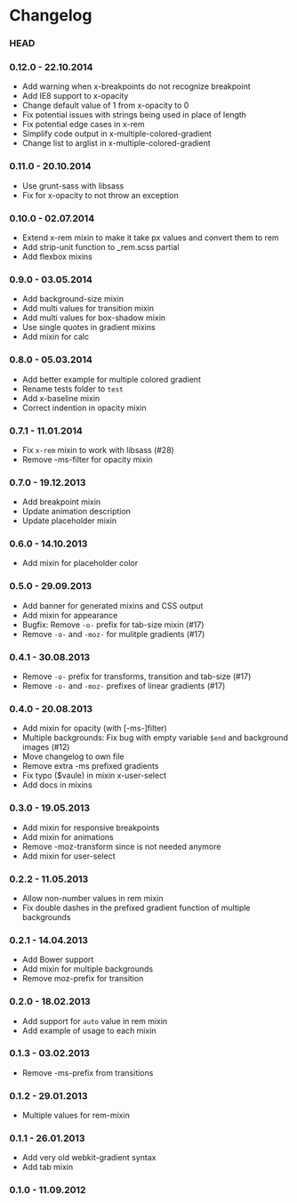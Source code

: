 # Changelog

### HEAD

### 0.12.0 - 22.10.2014
* Add warning when x-breakpoints do not recognize breakpoint
* Add IE8 support to x-opacity
* Change default value of 1 from x-opacity to 0
* Fix potential issues with strings being used in place of length
* Fix potential edge cases in x-rem
* Simplify code output in x-multiple-colored-gradient
* Change list to arglist in x-multiple-colored-gradient

### 0.11.0 - 20.10.2014
* Use grunt-sass with libsass
* Fix for x-opacity to not throw an exception

### 0.10.0 - 02.07.2014
* Extend x-rem mixin to make it take px values and convert them to rem
* Add strip-unit function to _rem.scss partial
* Add flexbox mixins

### 0.9.0 - 03.05.2014
* Add background-size mixin
* Add multi values for transition mixin
* Add multi values for box-shadow mixin
* Use single quotes in gradient mixins
* Add mixin for calc

### 0.8.0 - 05.03.2014
* Add better example for multiple colored gradient
* Rename tests folder to `test`
* Add x-baseline mixin
* Correct indention in opacity mixin

### 0.7.1 - 11.01.2014
* Fix `x-rem` mixin to work with libsass (#28)
* Remove -ms-filter for opacity mixin

### 0.7.0 - 19.12.2013
* Add breakpoint mixin
* Update animation description
* Update placeholder mixin

### 0.6.0 - 14.10.2013
* Add mixin for placeholder color

### 0.5.0 - 29.09.2013
* Add banner for generated mixins and CSS output
* Add mixin for appearance
* Bugfix: Remove `-o-` prefix for tab-size mixin (#17)
* Remove `-o-` and `-moz-` for mulitple gradients (#17)

### 0.4.1 - 30.08.2013
* Remove `-o-` prefix for transforms, transition and tab-size (#17)
* Remove `-o-` and `-moz-` prefixes of linear gradients (#17)

### 0.4.0 - 20.08.2013
* Add mixin for opacity (with [-ms-]filter)
* Multiple backgrounds: Fix bug with empty variable `$end` and background images (#12)
* Move changelog to own file
* Remove extra -ms prefixed gradients
* Fix typo ($vaule) in mixin x-user-select
* Add docs in mixins

### 0.3.0 - 19.05.2013
* Add mixin for responsive breakpoints
* Add mixin for animations
* Remove -moz-transform since is not needed anymore
* Add mixin for user-select

### 0.2.2 - 11.05.2013
* Allow non-number values in rem mixin
* Fix double dashes in the prefixed gradient function of multiple backgrounds

### 0.2.1 - 14.04.2013
* Add Bower support
* Add mixin for multiple backgrounds
* Remove moz-prefix for transition

### 0.2.0 - 18.02.2013
* Add support for `auto` value in rem mixin
* Add example of usage to each mixin

### 0.1.3 - 03.02.2013
* Remove -ms-prefix from transitions

### 0.1.2 - 29.01.2013
* Multiple values for rem-mixin

### 0.1.1 - 26.01.2013
* Add very old webkit-gradient syntax
* Add tab mixin

### 0.1.0 - 11.09.2012
